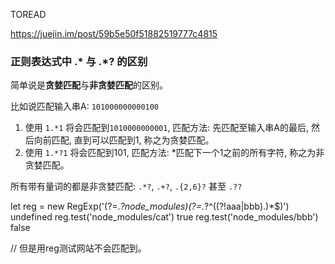 TOREAD

<https://juejin.im/post/59b5e50f51882519777c4815>



### 正则表达式中 .* 与 .*? 的区别

简单说是**贪婪匹配**与**非贪婪匹配**的区别。

比如说匹配输入串A: `101000000000100`

1. 使用 `1.*1` 将会匹配到`1010000000001`, 匹配方法: 先匹配至输入串A的最后, 然后向前匹配, 直到可以匹配到1, 称之为贪婪匹配。
2. 使用 `1.*?1` 将会匹配到101, 匹配方法: *匹配下一个1之前的所有字符, 称之为非贪婪匹配。

所有带有量词的都是非贪婪匹配: `.*?`, `.+?`, `.{2,6}?` 甚至 `.??`







let reg = new RegExp('(?=.*?node_modules)(?=.*?^((?!aaa|bbb).)*$)')
undefined
reg.test('node_modules/cat')
true
reg.test('node_modules/bbb')
false



// 但是用reg测试网站不会匹配到。